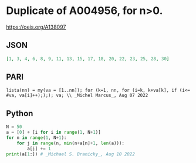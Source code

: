 # Duplicate of A004956, for n\>0\.
https://oeis.org/A138097
## JSON
```JSON
[1, 3, 4, 6, 8, 9, 11, 13, 15, 17, 18, 20, 22, 23, 25, 28, 30]
```
## PARI
```PARI
lista(nn) = my(va = [1..nn]); for (k=1, nn, for (i=k, k+va[k], if (i<= #va, va[i]++););); va; \\ _Michel Marcus_, Aug 07 2022
```
## Python
```Python
N = 50
a = [0] + [i for i in range(1, N+1)]
for n in range(1, N+1):
    for j in range(n, min(n+a[n]+1, len(a))):
        a[j] += 1
print(a[1:]) # _Michael S. Branicky_, Aug 10 2022
```
